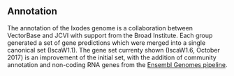Annotation
----------

The annotation of the Ixodes genome is a collaboration between
VectorBase and JCVI with support from the Broad Institute. Each group
generated a set of gene predictions which were merged into a single
canonical set (IscaW1.1). The gene set currenty shown (IscaW1.6, October
2017) is an improvement of the initial set, with the addition of
community annotation and non-coding RNA genes from the [Ensembl Genomes
pipeline](http://ensemblgenomes.org/info/data/ncrna).
